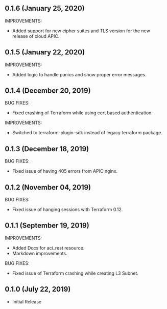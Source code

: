 ## 0.1.6 (January 25, 2020)

IMPROVEMENTS:
- Added support for new cipher suites and TLS version for the new release of cloud APIC.
## 0.1.5 (January 22, 2020)

IMPROVEMENTS:

- Added logic to handle panics and show proper error messages.
## 0.1.4 (December 20, 2019)
BUG FIXES:

- Fixed crashing of Terraform while using cert based authentication.

IMPROVEMENTS:

- Switched to terraform-plugin-sdk instead of legacy terraform package. 
## 0.1.3 (December 18, 2019)
BUG FIXES:

- Fixed issue of having 405 errors from APIC nginx.

## 0.1.2 (November 04, 2019)

BUG FIXES:

- Fixed issue of hanging sessions with Terraform 0.12.
## 0.1.1 (September 19, 2019)

IMPROVEMENTS:

- Added Docs for aci_rest resource.
- Markdown improvements.

BUG FIXES:

- Fixed issue of Terraform crashing while creating L3 Subnet.
## 0.1.0 (July 22, 2019)

- Initial Release
